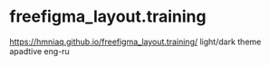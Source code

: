 # freefigma_layout.training
https://hmniaq.github.io/freefigma_layout.training/
light/dark theme
apadtive
eng-ru
